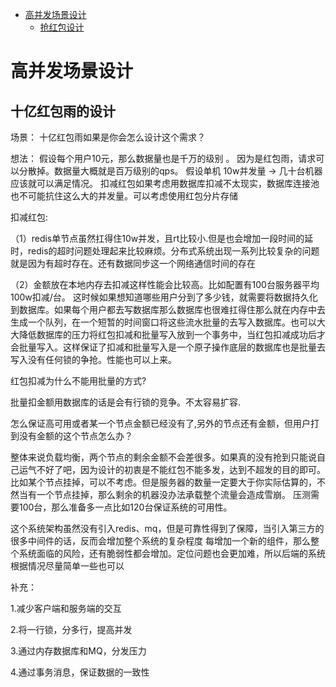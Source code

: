 - [高并发场景设计](#高并发场景设计)
    - [抢红包设计](#抢红包设计)
    


# 高并发场景设计
## 十亿红包雨的设计
场景：
十亿红包雨如果是你会怎么设计这个需求？

想法： 假设每个用户10元，那么数据量也是千万的级别 。 因为是红包雨，请求可以分散掉。数据量大概就是百万级别的qps。
假设单机 10w并发量 -> 几十台机器应该就可以满足情况。
扣减红包如果考虑用数据库扣减不太现实，数据库连接池也不可能抗住这么大的并发量。可以考虑使用红包分片存储

扣减红包:

（1）redis单节点虽然扛得住10w并发，且rt比较小.但是也会增加一段时间的延时，redis的超时问题处理起来比较麻烦。分布式系统出现一系列比较复杂的问题就是因为有超时存在。还有数据同步这一个网络通信时间的存在

（2）金额放在本地内存去扣减这样性能会比较高。比如配置有100台服务器平均100w扣减/台。 这时候如果想知道哪些用户分到了多少钱，就需要将数据持久化到数据库。如果每个用户都去写数据库那么数据库也很难扛得住那么就在内存中去生成一个队列，在一个短暂的时间窗口将这些流水批量的去写入数据库。也可以大大降低数据库的压力将红包扣减和批量写入放到一个事务中，当红包扣减成功后才会批量写入。这样保证了扣减和批量写入是一个原子操作底层的数据库也是批量去写入没有任何锁的争抢。性能也可以上来。

红包扣减为什么不能用批量的方式?

批量扣金额用数据库的话是会有行锁的竞争。不太容易扩容.

怎么保证高可用或者某一个节点金额已经没有了,另外的节点还有金额，但用户打到没有金额的这个节点怎么办？

整体来说负载均衡，两个节点的剩余金额不会差很多。如果真的没有抢到只能说自己运气不好了吧，因为设计的初衷是不能红包不能多发，达到不超发的目的即可。
比如某个节点挂掉，可以不考虑。但是服务器的数量一定要大于你实际估算的，不然当有一个节点挂掉，那么剩余的机器没办法承载整个流量会造成雪崩。
压测需要100台，那么准备多一点比如120台保证系统的可用性。

这个系统架构虽然没有引入redis、mq，但是可靠性得到了保障，当引入第三方的很多中间件的话，反而会增加整个系统的复杂程度
每增加一个新的组件，那么整个系统面临的风险，还有脆弱性都会增加。定位问题也会更加难，所以后端的系统根据情况尽量简单一些也可以

补充：

1.减少客户端和服务端的交互

2.将一行锁，分多行，提高并发

3.通过内存数据库和MQ，分发压力

4.通过事务消息，保证数据的一致性


